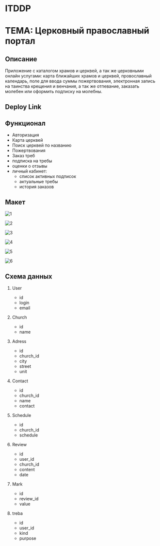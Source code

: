# ITDDP

# ТЕМА: Церковный православный портал

## Описание

Приложение с каталогом храмов и церквей, а так же церковными онлайн услугами: карта ближайших храмов и церквей, провославный календарь, поле для ввода суммы пожертвования, электронная запись на таинства крещения и венчания, а так же отпевание, заказать молебен или оформить подписку на молебны. 

## Deploy Link



## Функционал

- Авторизация
- Карта церквей
- Поиск церквей по названию
- Пожертвования 
- Заказ треб 
- подписка на требы
- оценки о отзывы
- личный кабинет:
    - список активных подписок 
    - актуальные требы 
    - история заказов

## Макет

![1](mockup/1.png)

![2](mockup/2.png)

![3](mockup/3.png)

![4](mockup/4.png)

![5](mockup/5.png)

![6](mockup/6.png)

## Схема данных

1. User
    + id
    + login
    + email

2. Church
    + id
    + name
    
3. Adress
    + id
    + church_id
    + city
    + street
    + unit

4. Contact
    + id
    + church_id
    + name
    + contact 

5. Schedule    
    + id
    + church_id
    + schedule

6. Review
    + id
    + user_id
    + church_id
    + content
    + date

7. Mark
    + id
    + review_id
    + value

8. treba
    + id
    + user_id
    + kind
    + purpose
